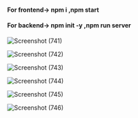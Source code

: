 <h4>For frontend->
npm i
,npm start
</h4>

<h4>For backend->
npm init -y
,npm run server
</h4>


![Screenshot (741)](https://user-images.githubusercontent.com/69712671/162639790-1b7a5f4a-41c8-4c02-bfeb-b192a0116ead.png)


![Screenshot (742)](https://user-images.githubusercontent.com/69712671/162639798-aa4a4976-0851-42e3-8fc5-8952bbad86e9.png)


![Screenshot (743)](https://user-images.githubusercontent.com/69712671/162639807-7a931968-bc10-40b3-b61f-b69a0eb978f3.png)


![Screenshot (744)](https://user-images.githubusercontent.com/69712671/162639816-d85cbf99-24df-4a5f-9689-cdf4833a463e.png)


![Screenshot (745)](https://user-images.githubusercontent.com/69712671/162639822-e896d6ff-aa17-47da-944b-3e4036fa9bc1.png)


![Screenshot (746)](https://user-images.githubusercontent.com/69712671/162639827-c41721cc-684d-418d-a375-b1841688b219.png)




